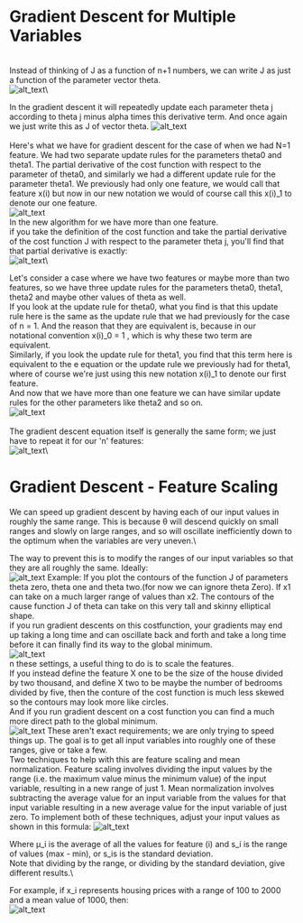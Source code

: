# Gradient Descent for Multiple Variables
\
Instead of thinking of J as a function of  n+1 numbers, we can write J as just a function of the parameter vector theta.\
![alt_text](https://i.imgur.com/saL1boQ.png)\

In the gradient descent it will repeatedly update each parameter theta j according to theta j minus alpha times this derivative term. And once again we just write this as J of vector theta. 
![alt_text](https://i.imgur.com/4aoup9O.png)\
\
Here's what we have for gradient descent for the case of when we had N=1 feature. 
We had two separate update rules for the parameters theta0 and theta1.
The partial derivative of the cost function with respect to the parameter of theta0, and similarly we had a different update rule for the parameter theta1.
We previously had only one feature, we would call that feature x(i) but now in our new notation we would of course call this x(i)_1 to denote our one feature.\
![alt_text](https://i.imgur.com/nx5mSGz.png)\
In the new algorithm for we have more than one feature.\
if you take the definition of the cost function and take the partial derivative of the cost function J with respect to the parameter theta j, you'll find that that partial derivative is exactly:\
![alt_text](https://i.imgur.com/oISFo6P.png)\

Let's consider a case where we have two features or maybe more than two features, so we have three update rules for the parameters theta0, theta1, theta2 and maybe other values of theta as well.\
If you look at the update rule for theta0, what you find is that this update rule here is the same as the update rule that we had previously for the case of n = 1. 
And the reason that they are equivalent is, because in our notational convention x(i)_0 = 1 , which is why these two term  are equivalent.\
Similarly, if you look the update rule for theta1, you find that this term here is equivalent to the e equation or the update rule we previously had for theta1, where of course we're just using this new notation x(i)_1 to denote our first feature.\
And now that we have more than one feature we can have similar update rules for the other parameters like theta2 and so on.\
![alt_text](https://i.imgur.com/xRaGK2q.png)\
\
The gradient descent equation itself is generally the same form; we just have to repeat it for our 'n' features:\
![alt_text](https://i.imgur.com/wBzoSHE.png)\

# Gradient Descent - Feature Scaling

We can speed up gradient descent by having each of our input values in roughly the same range. This is because θ will descend quickly on small ranges and slowly on large ranges, and so will oscillate inefficiently down to the optimum when the variables are very uneven.\

The way to prevent this is to modify the ranges of our input variables so that they are all roughly the same. Ideally:\
![alt_text](https://i.imgur.com/TSOwLUt.png)
Example: If you plot the contours of the function J of parameters theta zero, theta one and theta two.(for now we can ignore theta Zero).
If x1 can take on a much larger range of values than x2.  The contours of the cause function J of theta can take on this very tall and skinny elliptical shape.\
if you run gradient descents on this costfunction, your gradients may end up taking a long time and can oscillate back and forth and take a long time before it can finally find its way to the global minimum.\
![alt_text](https://i.imgur.com/ysCabFZ.png) \
n these settings, a useful thing to do is to scale the features.\
If you instead define the feature X one to be the size of the house divided by two thousand, and define X two to be maybe the number of bedrooms divided by five, then the conture of the cost function is much less skewed so the contours may look more like circles.\
And if you run gradient descent on a cost function you can find a much more direct path to the global minimum.\
![alt_text](https://i.imgur.com/MdsSNtp.png)
These aren't exact requirements; we are only trying to speed things up. The goal is to get all input variables into roughly one of these ranges, give or take a few.\
Two techniques to help with this are feature scaling and mean normalization. Feature scaling involves dividing the input values by the range (i.e. the maximum value minus the minimum value) of the input variable, resulting in a new range of just 1. Mean normalization involves subtracting the average value for an input variable from the values for that input variable resulting in a new average value for the input variable of just zero. To implement both of these techniques, adjust your input values as shown in this formula:
![alt_text](https://i.imgur.com/I4JUTBm.png)

Where μ_i is the average of all the values for feature (i) and s_i is the range of values (max - min), or s_is is the standard deviation.\
Note that dividing by the range, or dividing by the standard deviation, give different results.\

For example, if x_i represents housing prices with a range of 100 to 2000  and a mean value of 1000, then:\
![alt_text](https://i.imgur.com/JsfvBIZ.png)
